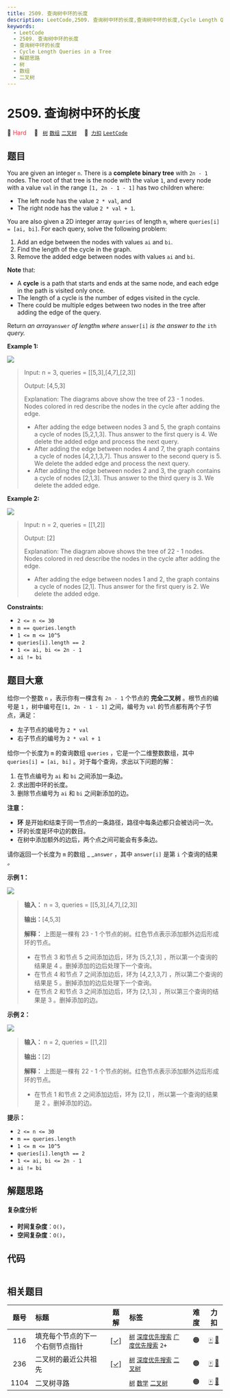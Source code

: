 ```yaml
---
title: 2509. 查询树中环的长度
description: LeetCode,2509. 查询树中环的长度,查询树中环的长度,Cycle Length Queries in a Tree,解题思路,树,数组,二叉树
keywords:
  - LeetCode
  - 2509. 查询树中环的长度
  - 查询树中环的长度
  - Cycle Length Queries in a Tree
  - 解题思路
  - 树
  - 数组
  - 二叉树
---
```


# 2509. 查询树中环的长度

🔴 <font color=#ff334b>Hard</font>&emsp; 🔖&ensp; [`树`](/tag/tree.md) [`数组`](/tag/array.md) [`二叉树`](/tag/binary-tree.md)&emsp; 🔗&ensp;[`力扣`](https://leetcode.cn/problems/cycle-length-queries-in-a-tree) [`LeetCode`](https://leetcode.com/problems/cycle-length-queries-in-a-tree)

## 题目

You are given an integer `n`. There is a **complete binary tree** with `2n -
1` nodes. The root of that tree is the node with the value `1`, and every node
with a value `val` in the range `[1, 2n - 1 - 1]` has two children where:

  * The left node has the value `2 * val`, and
  * The right node has the value `2 * val + 1`.

You are also given a 2D integer array `queries` of length `m`, where
`queries[i] = [ai, bi]`. For each query, solve the following problem:

  1. Add an edge between the nodes with values `ai` and `bi`.
  2. Find the length of the cycle in the graph.
  3. Remove the added edge between nodes with values `ai` and `bi`.

**Note** that:

  * A **cycle** is a path that starts and ends at the same node, and each edge in the path is visited only once.
  * The length of a cycle is the number of edges visited in the cycle.
  * There could be multiple edges between two nodes in the tree after adding the edge of the query.

Return _an array_`answer` _of length_`m` _where_ `answer[i]` _is the answer to
the_ `ith` _query._



**Example 1:**

![](https://assets.leetcode.com/uploads/2022/10/25/bexample1.png)

> Input: n = 3, queries = [[5,3],[4,7],[2,3]]
> 
> Output: [4,5,3]
> 
> Explanation: The diagrams above show the tree of 23 - 1 nodes. Nodes colored in red describe the nodes in the cycle after adding the edge.
> - After adding the edge between nodes 3 and 5, the graph contains a cycle of nodes [5,2,1,3]. Thus answer to the first query is 4. We delete the added edge and process the next query.
> - After adding the edge between nodes 4 and 7, the graph contains a cycle of nodes [4,2,1,3,7]. Thus answer to the second query is 5. We delete the added edge and process the next query.
> - After adding the edge between nodes 2 and 3, the graph contains a cycle of nodes [2,1,3]. Thus answer to the third query is 3. We delete the added edge.

**Example 2:**

![](https://assets.leetcode.com/uploads/2022/10/25/aexample2.png)

> Input: n = 2, queries = [[1,2]]
> 
> Output: [2]
> 
> Explanation: The diagram above shows the tree of 22 - 1 nodes. Nodes colored in red describe the nodes in the cycle after adding the edge.
> - After adding the edge between nodes 1 and 2, the graph contains a cycle of nodes [2,1]. Thus answer for the first query is 2. We delete the added edge.

**Constraints:**

  * `2 <= n <= 30`
  * `m == queries.length`
  * `1 <= m <= 10^5`
  * `queries[i].length == 2`
  * `1 <= ai, bi <= 2n - 1`
  * `ai != bi`


## 题目大意

给你一个整数 `n` ，表示你有一棵含有 `2n - 1` 个节点的 **完全二叉树**  。根节点的编号是 `1` ，树中编号在`[1, 2n - 1 -
1]` 之间，编号为 `val` 的节点都有两个子节点，满足：

  * 左子节点的编号为 `2 * val`
  * 右子节点的编号为 `2 * val + 1`

给你一个长度为 `m` 的查询数组 `queries` ，它是一个二维整数数组，其中 `queries[i] = [ai, bi]`
。对于每个查询，求出以下问题的解：

  1. 在节点编号为 `ai` 和 `bi` 之间添加一条边。
  2. 求出图中环的长度。
  3. 删除节点编号为 `ai` 和 `bi` 之间新添加的边。

**注意：**

  * **环** 是开始和结束于同一节点的一条路径，路径中每条边都只会被访问一次。
  * 环的长度是环中边的数目。
  * 在树中添加额外的边后，两个点之间可能会有多条边。

请你返回一个长度为 `m` 的数组 _ _`answer` ，其中 `answer[i]` 是第 `i` 个查询的结果 _。_



**示例 1：**

![](https://assets.leetcode.com/uploads/2022/10/25/bexample1.png)

> 
> 
> 
> 
> 
> **输入：** n = 3, queries = [[5,3],[4,7],[2,3]]
> 
> **输出：**[4,5,3]
> 
> **解释：** 上图是一棵有 23 - 1 个节点的树。红色节点表示添加额外边后形成环的节点。
> - 在节点 3 和节点 5 之间添加边后，环为 [5,2,1,3] ，所以第一个查询的结果是 4 。删掉添加的边后处理下一个查询。
> - 在节点 4 和节点 7 之间添加边后，环为 [4,2,1,3,7] ，所以第二个查询的结果是 5 。删掉添加的边后处理下一个查询。
> - 在节点 2 和节点 3 之间添加边后，环为 [2,1,3] ，所以第三个查询的结果是 3 。删掉添加的边。
> 
> 

**示例 2：**

![](https://assets.leetcode.com/uploads/2022/10/25/aexample2.png)

> 
> 
> 
> 
> 
> **输入：** n = 2, queries = [[1,2]]
> 
> **输出：**[2]
> 
> **解释：** 上图是一棵有 22 - 1 个节点的树。红色节点表示添加额外边后形成环的节点。
> - 在节点 1 和节点 2 之间添加边后，环为 [2,1] ，所以第一个查询的结果是 2 。删掉添加的边。
> 
> 



**提示：**

  * `2 <= n <= 30`
  * `m == queries.length`
  * `1 <= m <= 10^5`
  * `queries[i].length == 2`
  * `1 <= ai, bi <= 2n - 1`
  * `ai != bi`


## 解题思路

#### 复杂度分析

- **时间复杂度**：`O()`，
- **空间复杂度**：`O()`，

## 代码

```javascript

```

## 相关题目

<!-- prettier-ignore -->
| 题号 | 标题 | 题解 | 标签 | 难度 | 力扣 |
| :------: | :------ | :------: | :------ | :------: | :------: |
| 116 | 填充每个节点的下一个右侧节点指针 | [[✓]](/problem/0116.md) |  [`树`](/tag/tree.md) [`深度优先搜索`](/tag/depth-first-search.md) [`广度优先搜索`](/tag/breadth-first-search.md) `2+` | 🟠 | [🀄️](https://leetcode.cn/problems/populating-next-right-pointers-in-each-node) [🔗](https://leetcode.com/problems/populating-next-right-pointers-in-each-node) |
| 236 | 二叉树的最近公共祖先 | [[✓]](/problem/0236.md) |  [`树`](/tag/tree.md) [`深度优先搜索`](/tag/depth-first-search.md) [`二叉树`](/tag/binary-tree.md) | 🟠 | [🀄️](https://leetcode.cn/problems/lowest-common-ancestor-of-a-binary-tree) [🔗](https://leetcode.com/problems/lowest-common-ancestor-of-a-binary-tree) |
| 1104 | 二叉树寻路 |  |  [`树`](/tag/tree.md) [`数学`](/tag/math.md) [`二叉树`](/tag/binary-tree.md) | 🟠 | [🀄️](https://leetcode.cn/problems/path-in-zigzag-labelled-binary-tree) [🔗](https://leetcode.com/problems/path-in-zigzag-labelled-binary-tree) |